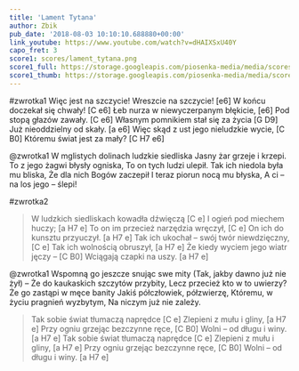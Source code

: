 ```yaml
---
title: 'Lament Tytana'
author: Zbik
pub_date: '2018-08-03 10:10:10.688880+00:00'
link_youtube: https://www.youtube.com/watch?v=dHAIXSxU40Y
capo_fret: 3
score1: scores/lament_tytana.png
score1_full: https://storage.googleapis.com/piosenka-media/media/scores/lament_tytana.png
score1_thumb: https://storage.googleapis.com/piosenka-media/media/scores/lament_tytana.png.180x0_q85_upscale.png
---
```


#zwrotka1
Więc jest na szczycie! Wreszcie na szczycie! [e6]
W końcu doczekał się chwały! [C e6]
Łeb nurza w niewyczerpanym błękicie, [e6]
Pod stopą głazów zawały. [C e6]
Własnym pomnikiem stał się za życia [G D9]
Już nieoddzielny od skały. [a e6]
Więc skąd z ust jego nieludzkie wycie, [C B0]
Któremu świat jest za mały? [C H7 e6]

@zwrotka1
W mglistych dolinach ludzkie siedliska
Jasny żar grzeje i krzepi.
To z jego żagwi błysły ogniska,
To on tych ludzi ulepił.
Tak ich niedola była mu bliska,
Że dla nich Bogów zaczepił
I teraz piorun nocą mu błyska,
A ci – na los jego – ślepi!

#zwrotka2
>W ludzkich siedliskach kowadła dźwięczą [C e]
>I ogień pod miechem huczy; [a H7 e]
>To on im przecież narzędzia wręczył, [C e]
>On ich do kunsztu przyuczył. [a H7 e]
>Tak ich ukochał – swój twór niewdzięczny, [C e]
>Tak ich wolnością obruszył, [a H7 e]
>Że kiedy wyciem jego wiatr jęczy – [C B0]
>Wciągają czapki na uszy. [a H7 e]

@zwrotka1
Wspomną go jeszcze snując swe mity
(Tak, jakby dawno już nie żył) –
Że do kaukaskich szczytów przybity,
Lecz przecież kto w to uwierzy?
Że go zastąpi w męce banity
Jakiś półczłowiek, półzwierzę,
Któremu, w życiu pragnień wyzbytym,
Na niczym już nie zależy.

>Tak sobie świat tłumaczą naprędce [C e]
>Zlepieni z mułu i gliny, [a H7 e]
>Przy ogniu grzejąc bezczynne ręce, [C B0]
>Wolni – od długu i winy. [a H7 e]
>Tak sobie świat tłumaczą naprędce [C e]
>Zlepieni z mułu i gliny, [a H7 e]
>Przy ogniu grzejąc bezczynne ręce, [C B0]
>Wolni – od długu i winy. [a H7 e]